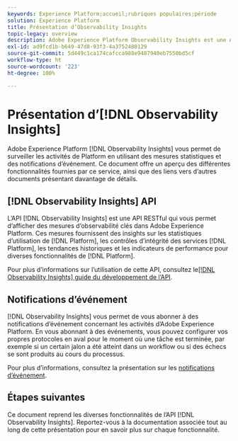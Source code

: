 ```yaml
---
keywords: Experience Platform;accueil;rubriques populaires;période
solution: Experience Platform
title: Présentation d’Observability Insights
topic-legacy: overview
description: Adobe Experience Platform Observability Insights est une API RESTful qui vous permet d’afficher des mesures clés concernant les activités de Platform. Ces mesures fournissent des insights sur les statistiques d’utilisation de Platform, les contrôles d’intégrité des services Platform, les tendances historiques et les indicateurs de performance pour diverses fonctionnalités de Platform.
exl-id: ad9fcd1b-b649-47d8-93f3-4a3752480129
source-git-commit: 5d449c1ca174cafcca988e9487940eb7550bd5cf
workflow-type: ht
source-wordcount: '223'
ht-degree: 100%

---
```


# Présentation d’[!DNL Observability Insights]

Adobe Experience Platform [!DNL Observability Insights] vous permet de surveiller les activités de Platform en utilisant des mesures statistiques et des notifications d’événement. Ce document offre un aperçu des différentes fonctionnalités fournies par ce service, ainsi que des liens vers d’autres documents présentant davantage de détails.

## [!DNL Observability Insights] API

L’API [!DNL Observability Insights] est une API RESTful qui vous permet d’afficher des mesures d’observabilité clés dans Adobe Experience Platform. Ces mesures fournissent des insights sur les statistiques d’utilisation de [!DNL Platform], les contrôles d’intégrité des services [!DNL Platform], les tendances historiques et les indicateurs de performance pour diverses fonctionnalités de [!DNL Platform].

Pour plus d’informations sur l’utilisation de cette API, consultez le[[!DNL Observability Insights]  guide du développement de l’API](./api/overview.md).

## Notifications d’événement

[!DNL Observability Insights] vous permet de vous abonner à des notifications d’événement concernant les activités d’Adobe Experience Platform. En vous abonnant à des événements, vous pouvez configurer vos propres protocoles en aval pour le moment où une tâche est terminée, par exemple si un certain jalon a été atteint dans un workflow ou si des échecs se sont produits au cours du processus.

Pour plus d’informations, consultez la présentation sur les [notifications d’événement](./notifications/overview.md).

## Étapes suivantes

Ce document reprend les diverses fonctionnalités de l’API [!DNL Observability Insights]. Reportez-vous à la documentation associée tout au long de cette présentation pour en savoir plus sur chaque fonctionnalité.
